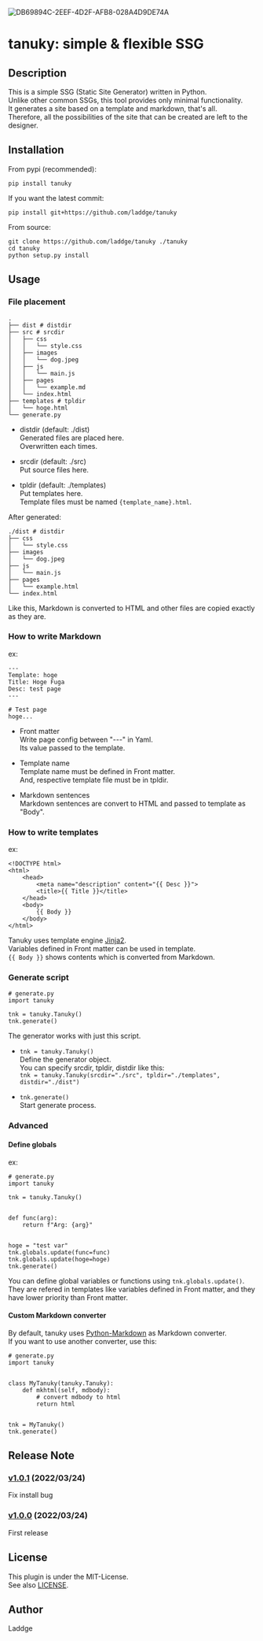 ![DB69894C-2EEF-4D2F-AFB8-028A4D9DE74A](https://user-images.githubusercontent.com/67098414/159828477-68bba999-b4dc-4249-94e0-5ad594627d6d.png)

# tanuky: simple &amp; flexible SSG

## Description
This is a simple SSG (Static Site Generator) written in Python.  
Unlike other common SSGs, this tool provides only minimal functionality.  
It generates a site based on a template and markdown, that's all.  
Therefore, all the possibilities of the site that can be created are left to the designer.

## Installation
From pypi (recommended):
```
pip install tanuky
```

If you want the latest commit:
```
pip install git+https://github.com/laddge/tanuky
```

From source:
```
git clone https://github.com/laddge/tanuky ./tanuky
cd tanuky
python setup.py install
```

## Usage
### File placement
```
.
├── dist # distdir
├── src # srcdir
│   ├── css
│   │   └── style.css
│   ├── images
│   │   └── dog.jpeg
│   ├── js
│   │   └── main.js
│   ├── pages
│   │   └── example.md
│   └── index.html
├── templates # tpldir
│   └── hoge.html
└── generate.py
```

* distdir (default: ./dist)  
Generated files are placed here.  
Overwritten each times.

* srcdir (default: ./src)  
Put source files here.

* tpldir (default: ./templates)  
Put templates here.  
Template files must be named ```{template_name}.html```.

After generated:
```
./dist # distdir
├── css
│   └── style.css
├── images
│   └── dog.jpeg
├── js
│   └── main.js
├── pages
│   └── example.html
└── index.html
```
Like this, Markdown is converted to HTML and other files are copied exactly as they are.

### How to write Markdown
ex:
```
---
Template: hoge
Title: Hoge Fuga
Desc: test page
---

# Test page
hoge...
```

* Front matter  
Write page config between "---" in Yaml.  
Its value passed to the template.

* Template name  
Template name must be defined in Front matter.  
And, respective template file must be in tpldir.

* Markdown sentences  
Markdown sentences are convert to HTML and passed to template as "Body".

### How to write templates
ex:
```
<!DOCTYPE html>
<html>
    <head>
        <meta name="description" content="{{ Desc }}">
        <title>{{ Title }}</title>
    </head>
    <body>
        {{ Body }}
    </body>
</html>
```
Tanuky uses template engine [Jinja2](https://jinja.palletsprojects.com/).  
Variables defined in Front matter can be used in template.  
```{{ Body }}``` shows contents which is converted from Markdown.

### Generate script
```
# generate.py
import tanuky

tnk = tanuky.Tanuky()
tnk.generate()
```
The generator works with just this script.

* ```tnk = tanuky.Tanuky()```  
Define the generator object.  
You can specify srcdir, tpldir, distdir like this:  
```tnk = tanuky.Tanuky(srcdir="./src", tpldir="./templates", distdir="./dist")```

* ```tnk.generate()```  
Start generate process.

### Advanced
#### Define globals
ex:
```
# generate.py
import tanuky

tnk = tanuky.Tanuky()


def func(arg):
    return f"Arg: {arg}"


hoge = "test var"
tnk.globals.update(func=func)
tnk.globals.update(hoge=hoge)
tnk.generate()
```
You can define global variables or functions using ```tnk.globals.update()```.  
They are refered in templates like variables defined in Front matter, and they have lower priority than Front matter.

#### Custom Markdown converter
By default, tanuky uses [Python-Markdown](https://github.com/Python-Markdown/markdown) as Markdown converter.  
If you want to use another converter, use this:
```
# generate.py
import tanuky


class MyTanuky(tanuky.Tanuky):
    def mkhtml(self, mdbody):
        # convert mdbody to html
        return html


tnk = MyTanuky()
tnk.generate()
```

## Release Note
### [v1.0.1](https://github.com/laddge/tanuky/releases/tag/v1.0.1) (2022/03/24)
Fix install bug

### [v1.0.0](https://github.com/laddge/tanuky/releases/tag/v1.0.0) (2022/03/24)
First release

## License
This plugin is under the MIT-License.  
See also [LICENSE](LICENSE).

## Author
Laddge
